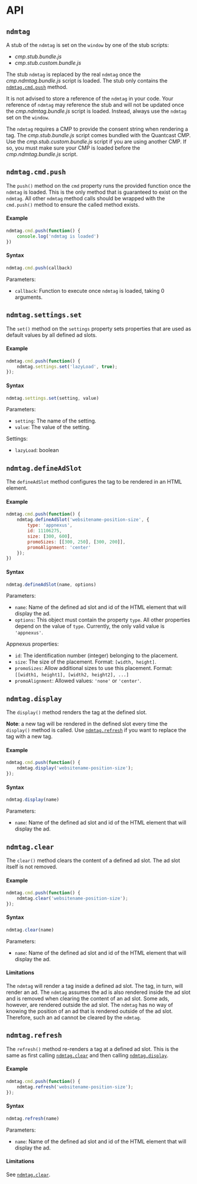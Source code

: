 # API

## `ndmtag`
A stub of the `ndmtag` is set on the `window` by one of the stub scripts:
- _cmp.stub.bundle.js_
- _cmp.stub.custom.bundle.js_

The stub `ndmtag` is replaced by the real `ndmtag` once the _cmp.ndmtag.bundle.js_ script is loaded.
The stub only contains the [`ndmtag.cmd.push`](#ndmtagcmdpush) method.

It is not advised to store a reference of the `ndmtag` in your code.
Your reference of `ndmtag` may reference the stub and will not be updated once the _cmp.ndmtag.bundle.js_ script is loaded.
Instead, always use the `ndmtag` set on the `window`.

The `ndmtag` requires a CMP to provide the consent string when rendering a tag.
The _cmp.stub.bundle.js_ script comes bundled with the Quantcast CMP.
Use the _cmp.stub.custom.bundle.js_ script if you are using another CMP.
If so, you must make sure your CMP is loaded before the _cmp.ndmtag.bundle.js_ script.

## `ndmtag.cmd.push`
The `push()` method on the `cmd` property runs the provided function once the `ndmtag` is loaded.
This is the only method that is guaranteed to exist on the `ndmtag`.
All other `ndmtag` method calls should be wrapped with the `cmd.push()` method to ensure the called method exists.

#### Example
```js
ndmtag.cmd.push(function() {
    console.log('ndmtag is loaded')
})
```

#### Syntax
```js
ndmtag.cmd.push(callback)
```

Parameters:
- `callback`: Function to execute once `ndmtag` is loaded, taking 0 arguments.

## `ndmtag.settings.set`
The `set()` method on the `settings` property sets properties that are used as default values by all defined ad slots.

#### Example
```js
ndmtag.cmd.push(function() {
    ndmtag.settings.set('lazyLoad', true);
});
```

#### Syntax
```js
ndmtag.settings.set(setting, value)
```

Parameters:
- `setting`: The name of the setting.
- `value`: The value of the setting.

Settings:
- `lazyLoad`: boolean

## `ndmtag.defineAdSlot`
The `defineAdSlot` method configures the tag to be rendered in an HTML element.

#### Example
```js
ndmtag.cmd.push(function() {
    ndmtag.defineAdSlot('websitename-position-size', {
        type: 'appnexus',
        id: 11106275,
        size: [300, 600],
        promoSizes: [[300, 250], [300, 200]],
        promoAlignment: 'center'
    });
})
```

#### Syntax
```js
ndmtag.defineAdSlot(name, options)
```

Parameters:
- `name`: Name of the defined ad slot and id of the HTML element that will display the ad.
- `options`: This object must contain the property `type`. All other properties depend on the value of `type`.
  Currently, the only valid value is `'appnexus'`.

Appnexus properties:
- `id`: The identification number (integer) belonging to the placement.
- `size`: The size of the placement.
    Format: `[width, height]`.
- `promoSizes`: Allow additional sizes to use this placement.
    Format: `[[width1, height1], [width2, height2], ...]`
- `promoAlignment`: Allowed values: `'none'` or `'center'`.

## `ndmtag.display`
The `display()` method renders the tag at the defined slot.

**Note**: a new tag will be rendered in the defined slot every time the `display()` method is called.
Use [`ndmtag.refresh`](#ndmtagrefresh) if you want to replace the tag with a new tag.

#### Example
```js
ndmtag.cmd.push(function() {
    ndmtag.display('websitename-position-size');
});
```

#### Syntax
```js
ndmtag.display(name)
```

Parameters:
- `name`: Name of the defined ad slot and id of the HTML element that will display the ad.

## `ndmtag.clear`
The `clear()` method clears the content of a defined ad slot. The ad slot itself is not removed.

#### Example
```js
ndmtag.cmd.push(function() {
    ndmtag.clear('websitename-position-size');
});
```

#### Syntax
```js
ndmtag.clear(name)
```

Parameters:
- `name`: Name of the defined ad slot and id of the HTML element that will display the ad.

#### Limitations
The `ndmtag` will render a tag inside a defined ad slot.
The tag, in turn, will render an ad.
The `ndmtag` assumes the ad is also rendered inside the ad slot and is removed when clearing the content of an ad slot.
Some ads, however, are rendered outside the ad slot.
The `ndmtag` has no way of knowing the position of an ad that is rendered outside of the ad slot.
Therefore, such an ad cannot be cleared by the `ndmtag`.

## `ndmtag.refresh`
The `refresh()` method re-renders a tag at a defined ad slot.
This is the same as first calling [`ndmtag.clear`](#ndmtagclear) and then calling [`ndmtag.display`](#ndmtagdisplay).

#### Example
```js
ndmtag.cmd.push(function() {
    ndmtag.refresh('websitename-position-size');
});
```

#### Syntax
```js
ndmtag.refresh(name)
```

Parameters:
- `name`: Name of the defined ad slot and id of the HTML element that will display the ad.

#### Limitations
See [`ndmtag.clear`](#ndmtagclear).
